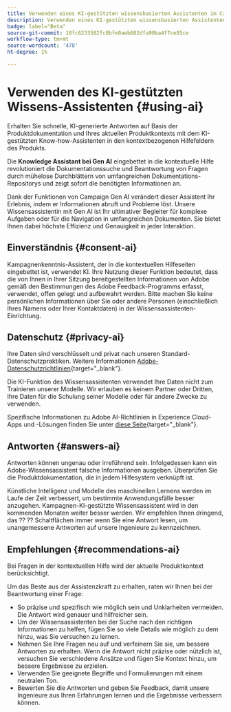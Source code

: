 ```yaml
---
title: Verwenden eines KI-gestützten wissensbasierten Assistenten im Campaign Web
description: Verwenden eines KI-gestützten wissensbasierten Assistenten im Campaign Web
badge: label="Beta"
source-git-commit: 18fc6233582fc0bfe0aeb682dfa90ba4f7ce85ce
workflow-type: tm+mt
source-wordcount: '478'
ht-degree: 1%

---
```


# Verwenden des KI-gestützten Wissens-Assistenten {#using-ai}

Erhalten Sie schnelle, KI-generierte Antworten auf Basis der Produktdokumentation und Ihres aktuellen Produktkontexts mit dem KI-gestützten Know-how-Assistenten in den kontextbezogenen Hilfefeldern des Produkts.

Die **Knowledge Assistant bei Gen AI** eingebettet in die kontextuelle Hilfe revolutioniert die Dokumentationssuche und Beantwortung von Fragen durch mühelose Durchblättern von umfangreichen Dokumentations-Repositorys und zeigt sofort die benötigten Informationen an.

Dank der Funktionen von Campaign Gen AI verändert dieser Assistent Ihr Erlebnis, indem er Informationen abruft und Probleme löst. Unsere Wissensassistentin mit Gen AI ist Ihr ultimativer Begleiter für komplexe Aufgaben oder für die Navigation in umfangreichen Dokumenten. Sie bietet Ihnen dabei höchste Effizienz und Genauigkeit in jeder Interaktion.

## Einverständnis {#consent-ai}

Kampagnenkenntnis-Assistent, der in die kontextuellen Hilfeseiten eingebettet ist, verwendet KI. Ihre Nutzung dieser Funktion bedeutet, dass die von Ihnen in Ihrer Sitzung bereitgestellten Informationen von Adobe gemäß den Bestimmungen des Adobe Feedback-Programms erfasst, verwendet, offen gelegt und aufbewahrt werden. Bitte machen Sie keine persönlichen Informationen über Sie oder andere Personen (einschließlich Ihres Namens oder Ihrer Kontaktdaten) in der Wissensassistenten-Einrichtung.

## Datenschutz {#privacy-ai}

Ihre Daten sind verschlüsselt und privat nach unseren Standard-Datenschutzpraktiken. Weitere Informationen [Adobe-Datenschutzrichtlinien](https://www.adobe.com/de/privacy/policy.html){target="_blank"}.

Die KI-Funktion des Wissensassistenten verwendet Ihre Daten nicht zum Trainieren unserer Modelle. Wir erlauben es keinem Partner oder Dritten, Ihre Daten für die Schulung seiner Modelle oder für andere Zwecke zu verwenden.

Spezifische Informationen zu Adobe AI-Richtlinien in Experience Cloud-Apps und -Lösungen finden Sie unter [diese Seite](https://business.adobe.com/products/sensei/adobe-sensei.html){target="_blank"}.

## Antworten {#answers-ai}

Antworten können ungenau oder irreführend sein. Infolgedessen kann ein Adobe-Wissensassistent falsche Informationen ausgeben. Überprüfen Sie die Produktdokumentation, die in jedem Hilfesystem verknüpft ist.

Künstliche Intelligenz und Modelle des maschinellen Lernens werden im Laufe der Zeit verbessert, um bestimmte Anwendungsfälle besser anzugehen. Kampagnen-KI-gestützte Wissensassistent wird in den kommenden Monaten weiter besser werden. Wir empfehlen Ihnen dringend, das ?? ?? Schaltflächen immer wenn Sie eine Antwort lesen, um unangemessene Antworten auf unsere Ingenieure zu kennzeichnen.

## Empfehlungen  {#recommendations-ai}

Bei Fragen in der kontextuellen Hilfe wird der aktuelle Produktkontext berücksichtigt.

Um das Beste aus der Assistenzkraft zu erhalten, raten wir Ihnen bei der Beantwortung einer Frage:

* So präzise und spezifisch wie möglich sein und Unklarheiten vermeiden. Die Antwort wird genauer und hilfreicher sein.
* Um der Wissensassistenten bei der Suche nach den richtigen Informationen zu helfen, fügen Sie so viele Details wie möglich zu dem hinzu, was Sie versuchen zu lernen.
* Nehmen Sie Ihre Fragen neu auf und verfeinern Sie sie, um bessere Antworten zu erhalten. Wenn die Antwort nicht präzise oder nützlich ist, versuchen Sie verschiedene Ansätze und fügen Sie Kontext hinzu, um bessere Ergebnisse zu erzielen.
* Verwenden Sie geeignete Begriffe und Formulierungen mit einem neutralen Ton.
* Bewerten Sie die Antworten und geben Sie Feedback, damit unsere Ingenieure aus Ihren Erfahrungen lernen und die Ergebnisse verbessern können.

